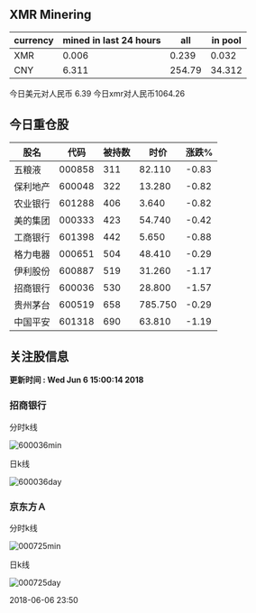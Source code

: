 ## XMR Minering

|currency|mined in last 24 hours|all|in pool|
|---|---|---|---|
|XMR|0.006|0.239|0.032|
|CNY|6.311|254.79|34.312|

今日美元对人民币 6.39	今日xmr对人民币1064.26


## 今日重仓股 

|股名|代码|被持数|时价|涨跌%|
|---|---|---|---|---|
|五粮液|000858|311|82.110|-0.83|
|保利地产|600048|322|13.280|-0.82|
|农业银行|601288|406|3.640|-0.82|
|美的集团|000333|423|54.740|-0.42|
|工商银行|601398|442|5.650|-0.88|
|格力电器|000651|504|48.410|-0.29|
|伊利股份|600887|519|31.260|-1.17|
|招商银行|600036|530|28.800|-1.57|
|贵州茅台|600519|658|785.750|-0.29|
|中国平安|601318|690|63.810|-1.19|

## 关注股信息
**更新时间 : Wed Jun  6 15:00:14 2018**
### 招商银行 
分时k线

![600036min](http://image.sinajs.cn/newchart/min/n/sh600036.gif)

日k线

![600036day](http://image.sinajs.cn/newchart/daily/n/sh600036.gif)

### 京东方Ａ 
分时k线

![000725min](http://image.sinajs.cn/newchart/min/n/sz000725.gif)

日k线

![000725day](http://image.sinajs.cn/newchart/daily/n/sz000725.gif)

2018-06-06 23:50